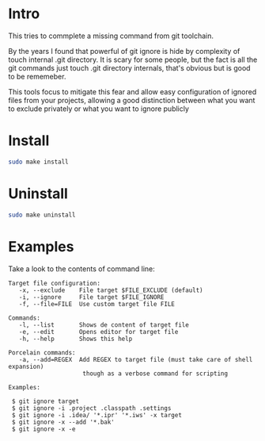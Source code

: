 # Intro
This tries to commplete a missing command from git toolchain.

By the years I found that powerful of git ignore is hide by complexity of touch internal .git directory.
It is scary for some people, but the fact is all the git commands just touch .git directory internals, that's 
obvious but is good to be rememeber.

This tools focus to mitigate this fear and allow easy configuration of ignored files from your projects, allowing
a good distinction between what you want to exclude privately or what you want to ignore publicly

# Install

```bash
sudo make install
```
# Uninstall
```bash
sudo make uninstall
```

# Examples

Take a look to the contents of command line:
 
```
Target file configuration:
   -x, --exclude    File target $FILE_EXCLUDE (default)
   -i, --ignore     File target $FILE_IGNORE
   -f, --file=FILE  Use custom target file FILE

Commands:
   -l, --list       Shows de content of target file
   -e, --edit       Opens editor for target file
   -h, --help       Shows this help

Porcelain commands:
   -a, --add=REGEX  Add REGEX to target file (must take care of shell expansion)
                     though as a verbose command for scripting

Examples:

 $ git ignore target
 $ git ignore -i .project .classpath .settings
 $ git ignore -i .idea/ '*.ipr' '*.iws' -x target
 $ git ignore -x --add '*.bak'
 $ git ignore -x -e
```

